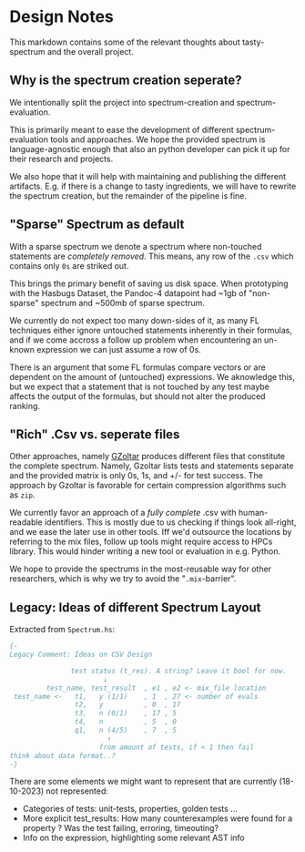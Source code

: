 # Design Notes 

This markdown contains some of the relevant thoughts about tasty-spectrum and the overall project. 

## Why is the spectrum creation seperate?

We intentionally split the project into spectrum-creation and spectrum-evaluation. 

This is primarily meant to ease the development of different spectrum-evaluation tools and approaches. 
We hope the provided spectrum is language-agnostic enough that also an python developer can pick it up for their research and projects.

We also hope that it will help with maintaining and publishing the different artifacts. 
E.g. if there is a change to tasty ingredients, we will have to rewrite the spectrum creation, but the remainder of the pipeline is fine. 

## "Sparse" Spectrum as default

With a sparse spectrum we denote a spectrum where non-touched statements are *completely removed*. 
This means, any row of the `.csv` which contains only `0s` are striked out. 

This brings the primary benefit of saving us disk space. 
When prototyping with the Hasbugs Dataset, the Pandoc-4 datapoint had ~1gb of "non-sparse" spectrum and ~500mb of sparse spectrum. 

We currently do not expect too many down-sides of it, as many FL techniques either ignore untouched statements inherently in their formulas, 
and if we come accross a follow up problem when encountering an un-known expression we can just assume a row of 0s. 

There is an argument that some FL formulas compare vectors or are dependent on the amount of (untouched) expressions. 
We aknowledge this, but we expect that a statement that is not touched by any test maybe affects the output of the formulas, but should not alter the produced ranking. 

## "Rich" .Csv vs. seperate files

Other approaches, namely [GZoltar](https://github.com/GZoltar/gzoltar) produces different files that constitute the complete spectrum. 
Namely, Gzoltar lists tests and statements separate and the provided matrix is only 0s, 1s, and +/- for test success. 
The approach by Gzoltar is favorable for certain compression algorithms such as `zip`.

We currently favor an approach of a *fully complete* .csv with human-readable identifiers. 
This is mostly due to us checking if things look all-right, and we ease the later use in other tools. 
Iff we'd outsource the locations by referring to the mix files, follow up tools might require access to HPCs library. 
This would hinder writing a new tool or evaluation in e.g. Python. 

We hope to provide the spectrums in the most-reusable way for other researchers, which is why we try to avoid the "`.mix`-barrier". 

## Legacy: Ideas of different Spectrum Layout 

Extracted from `Spectrum.hs`:

```Haskell
{-
Legacy Comment: Ideas on CSV Design

               test status (t_res). A string? Leave it bool for now.
                       ↓
         test_name, test_result  , e1 , e2 <- mix_file location
 test_name <-   t1,   y (1/1)    , 1  , 27 <- number of evals
                t2,   y          , 0  , 17
                t3,   n (0/1)    , 17 , 5
                t4,   n          , 5  , 0
                q1,   n (4/5)    , 7  , 5
                        ↑
                      from amount of tests, if < 1 then fail
think about data format..?
-}
```

There are some elements we might want to represent that are currently (18-10-2023) not represented: 

- Categories of tests: unit-tests, properties, golden tests ... 
- More explicit test_results: How many counterexamples were found for a property ? Was the test failing, erroring, timeouting? 
- Info on the expression, highlighting some relevant AST info
